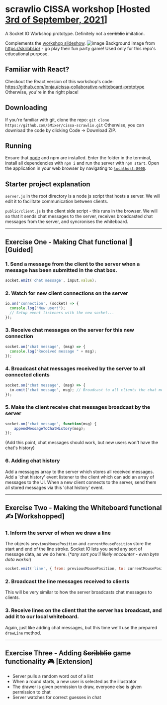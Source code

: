 # scrawlio CISSA workshop [Hosted [3rd of September, 2021](https://fb.me/e/1qazvtL2w)]
A Socket IO Workshop prototype. Definitely not a ~~scribblio~~ imitation. 

Complements the [workshop slideshow](https://drive.google.com/file/d/1yNdDllVj7_Kgk-5MuxPPMXtV5cXKZR1O/view?usp=sharing).
![image](https://user-images.githubusercontent.com/8501694/131948198-2fec18e4-e738-4c43-a83a-3965277db0e8.png)
Background image from https://skribbl.io/ - go play their fun party game! Used only for this repo's educational purpose.


## Familiar with React?
Checkout the React version of this workshop's code: https://github.com/jonjau/cissa-collaborative-whiteboard-prototype
Otherwise, you're in the right place!

## Downloading
If you're familiar with git, clone the repo: `git clone https://github.com/5Mixer/cissa-scrawlio.git`
Otherwise, you can download the code by clicking Code -> Download ZIP.

## Running
Ensure that [node](https://nodejs.org/en/download/) and npm are installed. Enter the folder in the terminal, install all dependencies with `npm i` and run the server with `npm start`. Open the application in your web browser by navigating to [`localhost:8000`](http://localhost:8000).

## Starter project explanation
`server.js` in the root directory is a node js script that hosts a server. We will edit it to facilitate communication between clients.

`public/client.js` is the client side script - this runs in the browser. We will so that it sends chat messages to the server, receives broadcasted chat messages from the server, and syncronises the whiteboard.

---

## Exercise One - Making Chat functional 💬 [Guided]
### 1. Send a message from the **client** to the server when a message has been submitted in the chat box.
```js
socket.emit('chat message', input.value);
```

### 2. Watch for new client connections on the **server**
```js
io.on('connection', (socket) => {
  console.log("New user!");
  // Setup event listeners with the new socket...
});
```

### 3. Receive chat messages on the **server** for this new connection
```js
socket.on('chat message', (msg) => {
  console.log("Received message " + msg);
});
```

### 4. Broadcast chat messages received by the **server** to all connected clients
```js
socket.on('chat message', (msg) => {
  io.emit('chat message', msg); // Broadcast to all clients the chat message
});
```
### 5. Make the **client** receive chat messages broadcast by the server
```js
socket.on('chat message', function(msg) {
	appendMessageToChatHistory(msg);
});
```
(Add this point, chat messages should work, but new users won't have the chat's history)

### 6. Adding chat history
Add a messages array to the server which stores all received messages. Add a 'chat history' event listener to the client which can add an array of messages to the UI. When a new client connects to the server, send them all stored messages via this 'chat history' event. 

---

## Exercise Two - Making the Whiteboard functional ✍️ [Workshopped]
### 1. Inform the server of when we draw a line
The objects `previousMousePosition` and `currentMousePosition` store the start and end of the line stroke. Socket IO lets you send any sort of message data, as we do here. (_*any sort you'll likely encounter - even byte data works!_)
```js
socket.emit('line', { from: previousMousePosition, to: currentMousePosition });
```

### 2. Broadcast the line messages received to clients
This will be very similar to how the server broadcasts chat messages to clients.

### 3. Receive lines on the client that the server has broadcast, and add it to our local whiteboard.
Again, just like adding chat messages, but this time we'll use the prepared `drawLine` method.

---

## Exercise Three - Adding ~~Scribblio~~ game functionality 🎮 [Extension]
 - Server pulls a random word out of a list
 - When a round starts, a new user is selected as the illustrator
 - The drawer is given permission to draw, everyone else is given permission to chat
 - Server watches for correct guesses in chat

